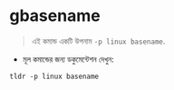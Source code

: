 # gbasename

> এই কমান্ড একটি উপনাম `-p linux basename`.

- মূল কমান্ডের জন্য ডকুমেন্টেশন দেখুন:

`tldr -p linux basename`

